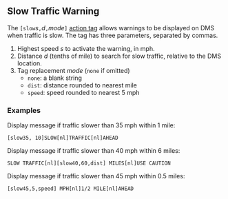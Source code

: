 ## Slow Traffic Warning

The `[slow`_s_`,`_d_`,`_mode_`]` [action tag](admin_guide.html#action_tag)
allows warnings to be displayed on DMS when traffic is slow.  The tag has three
parameters, separated by commas.

 1. Highest speed _s_ to activate the warning, in mph.
 2. Distance _d_ (tenths of mile) to search for slow traffic, relative to the
    DMS location.
 3. Tag replacement _mode_ (`none` if omitted)
    - `none`: a blank string
    - `dist`: distance rounded to nearest mile
    - `speed`: speed rounded to nearest 5 mph

### Examples

Display message if traffic slower than 35 mph within 1 mile:
```
[slow35, 10]SLOW[nl]TRAFFIC[nl]AHEAD
```

Display message if traffic slower than 40 mph within 6 miles:
```
SLOW TRAFFIC[nl][slow40,60,dist] MILES[nl]USE CAUTION
```

Display message if traffic slower than 45 mph within 0.5 miles:
```
[slow45,5,speed] MPH[nl]1/2 MILE[nl]AHEAD
```
